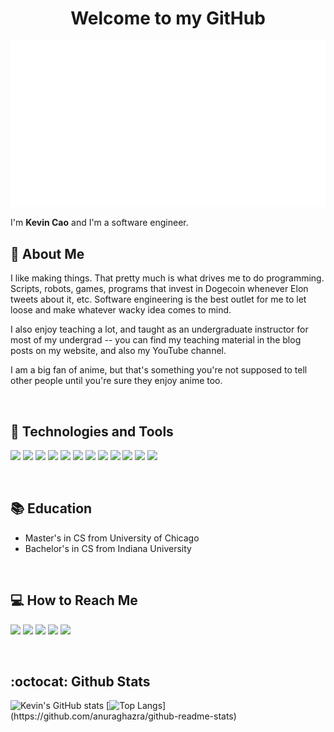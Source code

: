 <h1 align="center">Welcome to my GitHub</h1>
<p align="center">
  <img src="intro_gif.gif" />
</p>

I'm **Kevin Cao** and I'm a software engineer.

## 👤 About Me
I like making things. That pretty much is what drives me to do programming. Scripts, robots, games, programs that invest in Dogecoin whenever Elon tweets about it, etc. Software engineering is the best outlet for me to let loose and make whatever wacky idea comes to mind. 

I also enjoy teaching a lot, and taught as an undergraduate instructor for most of my undergrad -- you can find my teaching material in the blog posts on my website, and also my YouTube channel. 

I am a big fan of anime, but that's something you're not supposed to tell other people until you're sure they enjoy anime too.

&nbsp;

## 🔧 Technologies and Tools

[![](https://img.shields.io/badge/OS-Linux-informational?style=flat&logo=linux&logoColor=white)](https://en.wikipedia.org/wiki/Linux)
[![](https://img.shields.io/badge/Editor-VSCode-informational?style=flat&logo=visualstudiocode&logoColor=white&color=007ACC)](https://code.visualstudio.com/)
[![](https://img.shields.io/badge/Shell-Bash-informational?style=flat&logo=gnubash&logoColor=white&color=4EAA25)](https://www.gnu.org/software/bash/)
[![](https://img.shields.io/badge/Code-JavaScript-informational?style=flat&logo=javascript&logoColor=white&color=f7e018)](https://www.javascript.com/)
[![](https://img.shields.io/badge/Code-React-informational?style=flat&logo=React&logoColor=white&color=61dbfb)](https://reactjs.org)
[![](https://img.shields.io/badge/Code-Python-informational?style=flat&logo=python&logoColor=white&color=3470a2)](https://www.python.org/)
[![](https://img.shields.io/badge/Code-Java-informational?style=flat&logo=java&logoColor=white&color=ed7e18)](https://www.java.com/)
[![](https://img.shields.io/badge/Code-C-informational?style=flat&logo=C&logoColor=white&color=659bd3)](https://www.cplusplus.com/)
[![](https://img.shields.io/badge/Code-C%23-informational?style=flat&logo=csharp&logoColor=white&color=964d92)](https://docs.microsoft.com/en-us/dotnet/csharp/)
[![](https://img.shields.io/badge/Code-Haskell-informational?style=flat&logo=Haskell&logoColor=white&color=5b4d82)](https://www.haskell.org/)
[![](https://img.shields.io/badge/Code-HTML-informational?style=flat&logo=html5&logoColor=white&color=f16529)](https://en.wikipedia.org/wiki/HTML)
[![](https://img.shields.io/badge/Code-CSS-informational?style=flat&logo=CSS3&logoColor=white&color=2965f1)](https://en.wikipedia.org/wiki/CSS)

&nbsp;

## 📚 Education
- Master's in CS from University of Chicago
- Bachelor's in CS from Indiana University

&nbsp;

## 💻 How to Reach Me
[![](https://img.shields.io/badge/Website-defCoding-informational?style=flat&logo=youtube&logoColor=54ace3&color=54ace3)](https://defcoding.github.io)
[![](https://img.shields.io/badge/YouTube-defCoding-informational?style=flat&logo=youtube&logoColor=FF0000&color=FF0000)](https://www.youtube.com/channel/UCLic-4S1Ym0eyJzpI1Eqlsw)
[![](https://img.shields.io/badge/Twitter-defCoding-informational?style=flat&logo=twitter&logoColor=1DA1F2&color=1DA1F2)](https://twitter.com/defCoding)
[![](https://img.shields.io/badge/Email-defCoding-informational?style=flat&logo=Gmail&logoColor=EA4335&color=EA4335)](mailto:defcoding@gmail.com)
[![](https://img.shields.io/badge/LinkedIn-cao--kevin-informational?style=flat&logo=LinkedIn&logoColor=0270ad&color=0270ad)](https://linkedin.com/cao-kevin)

&nbsp;

## :octocat: Github Stats
![Kevin's GitHub stats](https://github-readme-stats.vercel.app/api?username=defcoding&count_private=true)
[![Top Langs](https://github-readme-stats.vercel.app/api/top-langs/?username=defcoding&langs_count=8&layout=compact&hide=lsl,)](https://github.com/anuraghazra/github-readme-stats)

<!--
**defCoding/DefCoding** is a ✨ _special_ ✨ repository because its `README.md` (this file) appears on your GitHub profile.

Here are some ideas to get you started:

- 🔭 I’m currently working on ...
- 🌱 I’m currently learning ...
- 👯 I’m looking to collaborate on ...
- 🤔 I’m looking for help with ...
- 💬 Ask me about ...
- 📫 How to reach me: ...
- 😄 Pronouns: ...
- ⚡ Fun fact: ...
-->
